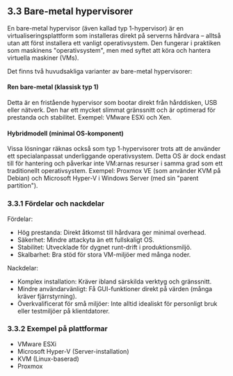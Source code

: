 ## 3.3 Bare-metal hypervisorer

En bare-metal hypervisor (även kallad typ 1-hypervisor) är en virtualiseringsplattform som installeras direkt på serverns hårdvara – alltså utan att först installera ett vanligt operativsystem. Den fungerar i praktiken som maskinens "operativsystem", men med syftet att köra och hantera virtuella maskiner (VMs).

Det finns två huvudsakliga varianter av bare-metal hypervisorer:

#### Ren bare-metal (klassisk typ 1)

Detta är en fristående hypervisor som bootar direkt från hårddisken, USB eller nätverk. Den har ett mycket slimmat gränssnitt och är optimerad för prestanda och stabilitet. Exempel: VMware ESXi och Xen.

#### Hybridmodell (minimal OS-komponent)

Vissa lösningar räknas också som typ 1-hypervisorer trots att de använder ett specialanpassat underliggande operativsystem. Detta OS är dock endast till för hantering och påverkar inte VM:arnas resurser i samma grad som ett traditionellt operativsystem. Exempel: Proxmox VE (som använder KVM på Debian) och Microsoft Hyper-V i Windows Server (med sin "parent partition").

### 3.3.1 Fördelar och nackdelar

Fördelar:

- Hög prestanda: Direkt åtkomst till hårdvara ger minimal overhead.
- Säkerhet: Mindre attackyta än ett fullskaligt OS.
- Stabilitet: Utvecklade för dygnet runt-drift i produktionsmiljö.
- Skalbarhet: Bra stöd för stora VM-miljöer med många noder.

Nackdelar:

- Komplex installation: Kräver ibland särskilda verktyg och gränssnitt.
- Mindre användarvänligt: Få GUI-funktioner direkt på värden (många kräver fjärrstyrning).
- Överkvalificerat för små miljöer: Inte alltid idealiskt för personligt bruk eller testmiljöer på klientdatorer.

### 3.3.2 Exempel på plattformar

- VMware ESXi
- Microsoft Hyper-V (Server-installation)
- KVM (Linux-baserad)
- Proxmox
